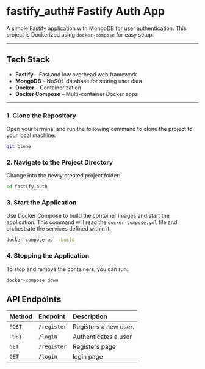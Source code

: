 # fastify_auth# Fastify Auth App

A simple Fastify application with MongoDB for user authentication. This project is Dockerized using `docker-compose` for easy setup.

---

##  Tech Stack

- **Fastify** – Fast and low overhead web framework
- **MongoDB** – NoSQL database for storing user data
- **Docker** – Containerization
- **Docker Compose** – Multi-container Docker apps

---


### 1. Clone the Repository

Open your terminal and run the following command to clone the project to your local machine:

```bash
git clone 
```

### 2. Navigate to the Project Directory

Change into the newly created project folder:

```bash
cd fastify_auth
```

### 3. Start the Application

Use Docker Compose to build the container images and start the application. This command will read the `docker-compose.yml` file and orchestrate the services defined within it.

```bash
docker-compose up --build
```
### 4. Stopping the Application
To stop and remove the containers, you can run:

```bash
docker-compose down
```

## API Endpoints


| Method | Endpoint        | Description                     |
| :----- | :-------------- | :------------------------------ |
| `POST` | `/register` | Registers a new user.           |
| `POST` | `/login`    | Authenticates a user            |
| `GET`  | `/register`  |   Registers page               |
| `GET`  | `/login`  |   login page              |


 



